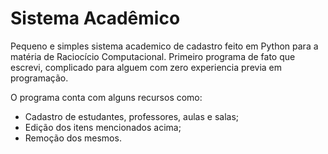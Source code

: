 # Sistema Acadêmico 

Pequeno e simples sistema academico de cadastro feito em Python para a matéria de Raciocício Computacional. 
Primeiro programa de fato que escrevi, complicado para alguem com zero experiencia previa em programação.

O programa conta com alguns recursos como:
- Cadastro de estudantes, professores, aulas e salas;
- Edição dos itens mencionados acima;
- Remoção dos mesmos. 
